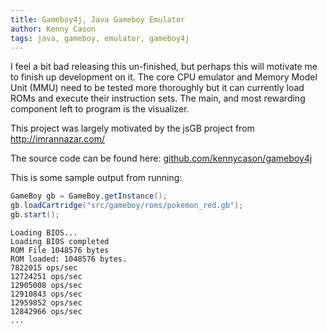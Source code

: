 ```yaml
---
title: Gameboy4j, Java Gameboy Emulator
author: Kenny Cason
tags: java, gameboy, emulator, gameboy4j
---
```


I feel a bit bad releasing this un-finished, but perhaps this will motivate me to finish up development on it.
The core CPU emulator and Memory Model Unit (MMU) need to be tested more thoroughly but it can currently load ROMs and execute their instruction sets. The main, and most rewarding component left to program is the visualizer.

This project was largely motivated by the jsGB project from http://imrannazar.com/

The source code can be found here: <a href="https://github.com/kennycason/gameboy4j" target="blank">github.com/kennycason/gameboy4j</a>

This is some sample output from running:
```java
GameBoy gb = GameBoy.getInstance();
gb.loadCartridge("src/gameboy/roms/pokemon_red.gb");
gb.start();
```

```
Loading BIOS...
Loading BIOS completed
ROM File 1048576 bytes
ROM loaded: 1048576 bytes.
7822015 ops/sec
12724251 ops/sec
12905008 ops/sec
12910843 ops/sec
12959852 ops/sec
12842966 ops/sec
...
```
